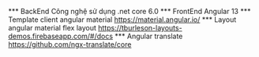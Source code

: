 ﻿*** BackEnd Công nghệ sử dụng .net core 6.0
*** FrontEnd Angular 13
*** Template client angular material https://material.angular.io/
*** Layout angular material flex layout https://tburleson-layouts-demos.firebaseapp.com/#/docs
*** Angular translate https://github.com/ngx-translate/core